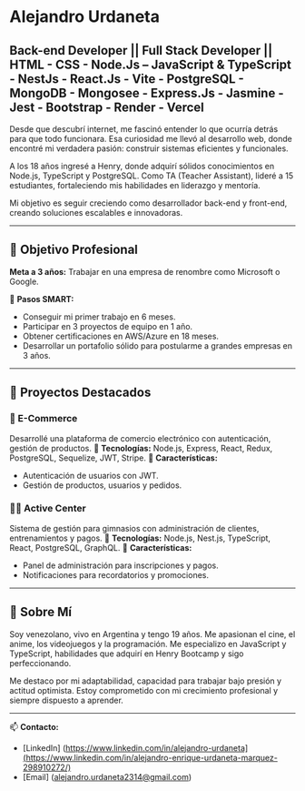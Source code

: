 # Alejandro Urdaneta

## Back-end Developer || Full Stack Developer || HTML - CSS - Node.Js – JavaScript & TypeScript - NestJs - React.Js - Vite - PostgreSQL - MongoDB - Mongosee - Express.Js - Jasmine - Jest - Bootstrap - Render - Vercel

Desde que descubrí internet, me fascinó entender lo que ocurría detrás para que todo funcionara. Esa curiosidad me llevó al desarrollo web, donde encontré mi verdadera pasión: construir sistemas eficientes y funcionales.

A los 18 años ingresé a Henry, donde adquirí sólidos conocimientos en Node.js, TypeScript y PostgreSQL. Como TA (Teacher Assistant), lideré a 15 estudiantes, fortaleciendo mis habilidades en liderazgo y mentoría.

Mi objetivo es seguir creciendo como desarrollador back-end y front-end, creando soluciones escalables e innovadoras.

---

## 📌 Objetivo Profesional

**Meta a 3 años:** Trabajar en una empresa de renombre como Microsoft o Google.

🔹 **Pasos SMART:**

- Conseguir mi primer trabajo en 6 meses.
- Participar en 3 proyectos de equipo en 1 año.
- Obtener certificaciones en AWS/Azure en 18 meses.
- Desarrollar un portafolio sólido para postularme a grandes empresas en 3 años.

---

## 🚀 Proyectos Destacados

### 🛒 E-Commerce

Desarrollé una plataforma de comercio electrónico con autenticación, gestión de productos.
🔹 **Tecnologías:** Node.js, Express, React, Redux, PostgreSQL, Sequelize, JWT, Stripe.
🔹 **Características:**

- Autenticación de usuarios con JWT.
- Gestión de productos, usuarios y pedidos.

### 🏋️‍♂️ Active Center

Sistema de gestión para gimnasios con administración de clientes, entrenamientos y pagos.
🔹 **Tecnologías:** Node.js, Nest.js, TypeScript, React, PostgreSQL, GraphQL.
🔹 **Características:**

- Panel de administración para inscripciones y pagos.
- Notificaciones para recordatorios y promociones.

---

## 🎤 Sobre Mí

Soy venezolano, vivo en Argentina y tengo 19 años. Me apasionan el cine, el anime, los videojuegos y la programación. Me especializo en JavaScript y TypeScript, habilidades que adquirí en Henry Bootcamp y sigo perfeccionando.

Me destaco por mi adaptabilidad, capacidad para trabajar bajo presión y actitud optimista. Estoy comprometido con mi crecimiento profesional y siempre dispuesto a aprender.

---

📫 **Contacto:**

- [LinkedIn] (https://www.linkedin.com/in/alejandro-urdaneta](https://www.linkedin.com/in/alejandro-enrique-urdaneta-marquez-298910272/)
- [Email] (alejandro.urdaneta2314@gmail.com)


